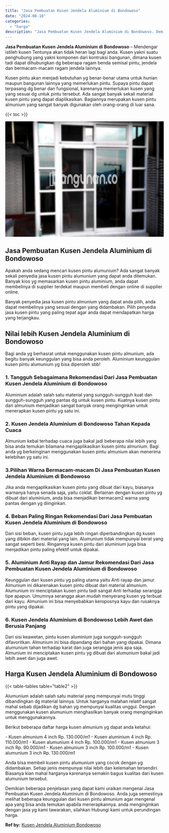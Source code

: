 ```yaml
---
title: "Jasa Pembuatan Kusen Jendela Aluminium di Bondowoso"
date: "2024-08-18"
categories: 
  - "harga"
description: "Jasa Pembuatan Kusen Jendela Aluminium di Bondowoso. Demikian beberapa penjelasan yang dapat kami uraikan mengenai Jasa Pembuatan Kusen Jendela Aluminium di..."
---
```


**Jasa Pembuatan Kusen Jendela Aluminium di Bondowoso** – Mendengar istileh kusen Tentunya akan tidak heran lagi bagi anda. Kusen yakni suatu penghubung yang yakni komponen dari kontruksi bangunan, dimana kusen tadi dapat dihubungkan dg beberapa ragam benda semisal pintu, jendela dan bermacam-macam ragam jendela lainnya.

Kusen pintu akan menjadi kebutuhan yg benar-benar utama untuk hunian maupun bangunan lainnya yang memerlukan pintu. Supaya pintu dapat terpasang dg benar dan fungsional, karenanya memerlukan kusen yang yang sesuai dg untuk pintu tersebut. Ada sangat banyak sekali material kusen pintu yang dapat diaplikasikan. Bagiannya merupakan kusen pintu almunium yang sangat banyak digunakan oleh orang-orang di luar sana.

{{< toc >}}

![Jasa Pembuatan Kusen Jendela Aluminium di Bondowoso](/images/harga-kusen-jendela-alumunium-33.png)

## Jasa Pembuatan Kusen Jendela Aluminium di Bondowoso

Apakah anda sedang mencari kusen pintu alumunium? Ada sangat banyak sekali penyedia jasa kusen pintu alumunium yang dapat anda ditemukan. Banyak kios yg memasarkan kusen pintu aluminium, anda dapat membelinya di supplier terdekat maupun membeli dengan online di supplier online.

Banyak penyedia jasa kusen pintu almunium yang dapat anda pilih, anda dapat membelinya yang sesuai dengan yang didambakan. Pilih penyedia jasa kusen pintu yang paling tepat agar anda dapat mendapatkan harga yang terjangkau.

## Nilai lebih Kusen Jendela Aluminium di Bondowoso

Bagi anda yg berhasrat untuk menggunakan kusen pintu almunium, ada begitu banyak keunggulan yang bisa anda peroleh. Aluminium keunggulan kusen pintu alumunium yg bisa diperoleh sbb!

### 1\. Tangguh Sebagaimana Rekomendasi Dari Jasa Pembuatan Kusen Jendela Aluminium di Bondowoso

Aluminium adalah salah satu material yang sungguh-sungguh kuat dan sungguh-sungguh yang pantas dg untuk kusen pintu. Kuatnya kusen pintu dari almunium menjadikan sangat banyak orang menginginkan untuk menerapkan kusen pintu yg satu ini.

### 2\. Kusen Jendela Aluminium di Bondowoso Tahan Kepada Cuaca

Almunium kebal terhadap cuaca juga bakal jadi beberapa nilai lebih yang bisa anda temukan bilamana mengaplikasikan kusen pintu almunium. Bagi anda yg berkeinginan menggunakan kusen pintu almunium akan menerima kelebihan yg satu ini.

### 3.Pilihan Warna Bermacam-macam Di Jasa Pembuatan Kusen Jendela Aluminium di Bondowoso

Jika anda mengaplikasikan kusen pintu yang dibuat dari kayu, biasanya warnanya hanya senada saja, yaitu coklat. Berlainan dengan kusen pintu yg dibuat dari aluminium, anda bisa menjadikan bermacam2 warna yang pantas dengan yg diinginkan.

### 4\. Beban Paling Ringan Rekomendasi Dari Jasa Pembuatan Kusen Jendela Aluminium di Bondowoso

Dari sisi beban, kusen pintu juga lebih ringan diperbandingkan dg kusen yang dibikin dari material yang lain. Alumunium tidak mempunyai berat yang sangat seperti besi. Ringannya kusen pintu dari aluminium juga bisa menjadikan pintu paling efektif untuk dipakai.

### 5\. Aluminium Anti Rayap dan Jamur Rekomendasi Dari Jasa Pembuatan Kusen Jendela Aluminium di Bondowoso

Keunggulan dari kusen pintu yg paling utama yaitu Anti rayap dan jamur. Almunium ini dikarenakan kusen pintu dibuat dari material almunium. Alumunium ini menciptakan kusen pintu tadi sangat Anti terhadap serangga tipe apapun. Umumnya serangga akan mudah menyerang kusen yg terbuat dari kayu. Almunium ini bisa menyebabkan keroposnya kayu dan rusaknya pintu yang dipakai.

### 6\. Kusen Jendela Aluminium di Bondowoso Lebih Awet dan Berusia Panjang

Dari sisi keawetan, pintu kusen aluminium juga sungguh-sungguh difavoritkan. Almunium ini bisa dipandang dari bahan yang dipakai. Dimana alumunium tahan terhadap karat dan juga serangga jenis apa saja. Almunium ini menciptakan kusen pintu yg dibuat dari alumunium bakal jadi lebih awet dan juga awet.

## Harga Kusen Jendela Aluminium di Bondowoso

{{< table-tables table="table2" >}}

Alumunium adalah salah satu material yang mempunyai mutu tinggi dibandingkan dg material lainnya. Untuk harganya malahan relatif sangat mahal sebab dijadikan dg bahan yg mempunyai kualitas unggul. Dengan menggunakan kusen alumunium menghasilkan banyak orang menginginkan untuk menggunakannya.

Berikut beberapa daftar harga kusen almunium yg dapat anda ketahui:

\- Kusen almunium 4 inch Rp. 130.000/m1 - Kusen aluminium 4 inch Rp. 110.000/m1 - Kusen alumunium 4 inch Rp. 100.000/m1 - Kusen almunium 3 inch Rp. 90.000/m1 - Kusen almunium 3 inch Rp. 100.000/m1 - Kusen alumunium 3 inch Rp. 130.000/m1

Anda bisa membeli kusen pintu alumunium yang cocok dengan yg didambakan. Setiap jenis mempunyai nilai lebih dan kelemahan tersendiri. Biasanya kian mahal harganya karenanya semakin bagus kualitas dari kusen alumunium tersebut.

Demikian beberapa penjelasan yang dapat kami uraikan mengenai Jasa Pembuatan Kusen Jendela Aluminium di Bondowoso. Anda juga semestinya melihat beberapa keunggulan dari kusen pintu almunium agar mengenal apa yang bisa anda temukan apabila menerapkannya. anda menginginkan dengan jasa yg kami tawarakan, silahkan Hubungi kami untuk perundingan harga.

**Ref by:** [Kusen Jendela Aluminium Bondowoso](https://id.wikipedia.org/wiki/Kusen)
